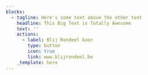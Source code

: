 ```yaml
---
blocks:
  - tagline: Here's some text above the other text
    headline: This Big Text is Totally Awesome
    text: ''
    actions:
      - label: Blij Rondeel koor
        type: button
        icon: true
        link: www.blijrondeel.be
    _template: hero
---
```


